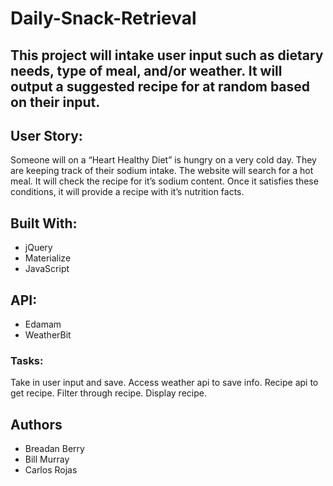 # Daily-Snack-Retrieval

## This project will intake user input such as dietary needs, type of meal, and/or weather. It will output a suggested recipe for at random based on their input. 

## User Story: 
Someone will on a “Heart Healthy Diet” is hungry on a very cold day. They are keeping track of their sodium intake. The website will search for a hot meal. It will check the recipe for it’s sodium content. Once it satisfies these conditions, it will provide a recipe with it’s nutrition facts. 

## Built With:
* jQuery
* Materialize
* JavaScript


## API: 
* Edamam 
* WeatherBit

### Tasks: 
Take in user input and save.
Access weather api to save info.
Recipe api to get recipe.
Filter through recipe.
Display recipe.

## Authors
* Breadan Berry
* Bill Murray
* Carlos Rojas
